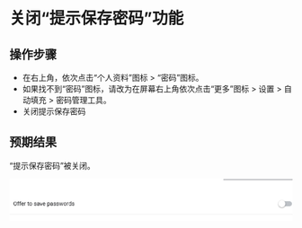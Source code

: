 # 关闭“提示保存密码”功能

## 操作步骤

- 在右上角，依次点击“个人资料”图标 > “密码”图标。
- 如果找不到“密码”图标，请改为在屏幕右上角依次点击“更多”图标 > 设置 > 自动填充 > 密码管理工具。
- 关闭提示保存密码

## 预期结果

“提示保存密码”被关闭。

![关闭“提示保存密码”功能-1](./img/关闭“提示保存密码”功能-1.png)
